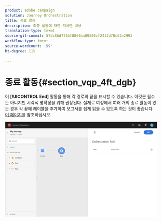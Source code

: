 ```yaml
---
product: adobe campaign
solution: Journey Orchestration
title: 종료 활동
description: 최종 활동에 대한 자세한 내용
translation-type: tm+mt
source-git-commit: 57dc86d775bf8860aa09300cf2432d70c62a2993
workflow-type: tm+mt
source-wordcount: '59'
ht-degree: 11%

---
```



# 종료 활동{#section_vqp_4ft_dgb}

이 **[!UICONTROL End]** 활동을 통해 각 경로의 끝을 표시할 수 있습니다. 이것은 필수는 아니지만 시각적 명확성을 위해 권장된다. 실제로 여정에서 여러 개의 종료 활동이 있는 경우 각 끝에 레이블을 추가하여 보고서를 쉽게 읽을 수 있도록 하는 것이 좋습니다. [이 페이지](../reporting/about-journey-reports.md)를 참조하십시오.

![](../assets/journey54.png)
